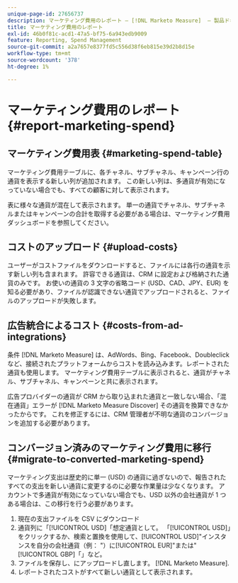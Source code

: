 ```yaml
---
unique-page-id: 27656737
description: マーケティング費用のレポート — [!DNL Marketo Measure]  — 製品ドキュメント
title: マーケティング費用のレポート
exl-id: 46b0f81c-acd1-47a5-bf75-6a943edb9009
feature: Reporting, Spend Management
source-git-commit: a2a7657e8377fd5c556d38f6eb815e39d2b8d15e
workflow-type: tm+mt
source-wordcount: '378'
ht-degree: 1%

---
```


# マーケティング費用のレポート {#report-marketing-spend}

## マーケティング費用表 {#marketing-spend-table}

マーケティング費用テーブルに、各チャネル、サブチャネル、キャンペーン行の通貨を表示する新しい列が追加されます。 この新しい列は、多通貨が有効になっていない場合でも、すべての顧客に対して表示されます。

表に様々な通貨が混在して表示されます。 単一の通貨でチャネル、サブチャネルまたはキャンペーンの合計を取得する必要がある場合は、マーケティング費用ダッシュボードを参照してください。

## コストのアップロード {#upload-costs}

ユーザーがコストファイルをダウンロードすると、ファイルには各行の通貨を示す新しい列も含まれます。 許容できる通貨は、CRM に設定および格納された通貨のみです。 お使いの通貨の 3 文字の省略コード (USD、CAD、JPY、EUR) を知る必要があり、ファイルが認識できない通貨でアップロードされると、ファイルのアップロードが失敗します。

## 広告統合によるコスト {#costs-from-ad-integrations}

条件 [!DNL Marketo Measure] は、AdWords、Bing、Facebook、Doubleclick など、接続されたプラットフォームからコストを読み込みます。レポートされた通貨も使用します。 マーケティング費用テーブルに表示されると、通貨がチャネル、サブチャネル、キャンペーンと共に表示されます。

広告プロバイダーの通貨が CRM から取り込まれた通貨と一致しない場合、「混在通貨」エラーが [!DNL Marketo Measure Discover] その通貨を換算できなかったからです。 これを修正するには、CRM 管理者が不明な通貨のコンバージョンを追加する必要があります。

## コンバージョン済みのマーケティング費用に移行 {#migrate-to-converted-marketing-spend}

マーケティング支出は歴史的に単一 (USD) の通貨に過ぎないので、報告されたすべての支出を新しい通貨に変更するのに必要な作業量は少なくなります。 アカウントで多通貨が有効になっていない場合でも、USD 以外の会社通貨が 1 つある場合は、この移行を行う必要があります。

1. 現在の支出ファイルを CSV にダウンロード
1. 通貨列に「[!UICONTROL USD]「想定通貨として。 「[!UICONTROL USD]」をクリックするか、検索と置換を使用して、[!UICONTROL USD]&quot;インスタンスを自分の会社通貨（例： &quot;）に[!UICONTROL EUR]&quot;または&quot;[!UICONTROL GBP]「」など。
1. ファイルを保存し、にアップロードし直します。 [!DNL Marketo Measure].
1. レポートされたコストがすべて新しい通貨として表示されます。
